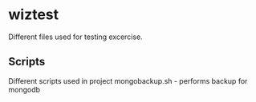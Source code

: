 # wiztest
Different files used for testing excercise.   

## Scripts
Different scripts used in project
mongobackup.sh - performs backup for mongodb

